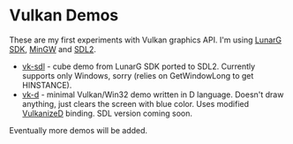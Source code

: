 Vulkan Demos
============
These are my first experiments with Vulkan graphics API. I'm using [LunarG SDK](http://lunarg.com/vulkan-sdk), [MinGW](http://www.mingw.org) and [SDL2](https://www.libsdl.org).

* [vk-sdl](https://github.com/gecko0307/vulkan-demos/tree/master/vk-sdl) - cube demo from LunarG SDK ported to SDL2. Currently supports only Windows, sorry (relies on GetWindowLong to get HINSTANCE).
* [vk-d](https://github.com/gecko0307/vulkan-demos/tree/master/vk-d) - minimal Vulkan/Win32 demo written in D language. Doesn't draw anything, just clears the screen with blue color. Uses modified [VulkanizeD](https://github.com/Rikarin/VulkanizeD) binding. SDL version coming soon.

Eventually more demos will be added.

